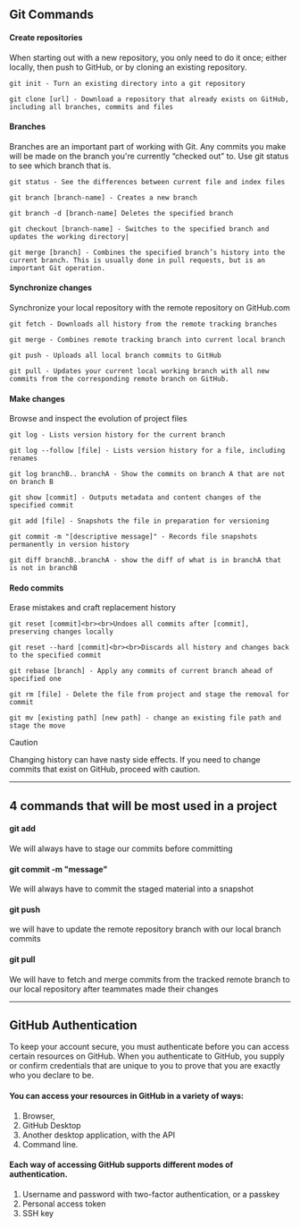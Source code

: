 ## Git Commands
#### Create repositories 
When starting out with a new repository, you only need to do it once; either locally, then push to GitHub, or by cloning an existing repository.  
 
```
git init - Turn an existing directory into a git repository

git clone [url] - Download a repository that already exists on GitHub, including all branches, commits and files
```

#### Branches
Branches are an important part of working with Git. Any commits you make will be made on the branch you're currently “checked out” to. Use git status to see which branch that is.

```
git status - See the differences between current file and index files

git branch [branch-name] - Creates a new branch

git branch -d [branch-name] Deletes the specified branch

git checkout [branch-name] - Switches to the specified branch and updates the working directory|

git merge [branch] - Combines the specified branch’s history into the current branch. This is usually done in pull requests, but is an important Git operation.

```

#### Synchronize changes
Synchronize your local repository with the remote repository on GitHub.com

```
git fetch - Downloads all history from the remote tracking branches

git merge - Combines remote tracking branch into current local branch

git push - Uploads all local branch commits to GitHub

git pull - Updates your current local working branch with all new commits from the corresponding remote branch on GitHub.

```

#### Make changes
Browse and inspect the evolution of project files

```
git log - Lists version history for the current branch

git log --follow [file] - Lists version history for a file, including renames

git log branchB.. branchA - Show the commits on branch A that are not on branch B

git show [commit] - Outputs metadata and content changes of the specified commit

git add [file] - Snapshots the file in preparation for versioning

git commit -m "[descriptive message]" - Records file snapshots permanently in version history

git diff branchB..branchA - show the diff of what is in branchA that is not in branchB
```

#### Redo commits
Erase mistakes and craft replacement history

```
git reset [commit]<br><br>Undoes all commits after [commit], preserving changes locally

git reset --hard [commit]<br><br>Discards all history and changes back to the specified commit

git rebase [branch] - Apply any commits of current branch ahead of specified one

git rm [file] - Delete the file from project and stage the removal for commit

git mv [existing path] [new path] - change an existing file path and stage the move 
```

> [!caution]
> Changing history can have nasty side effects. If you need to change commits that exist on GitHub, proceed with caution.

---

## 4 commands that will be most used in a project

#### git add
We will always have to stage our commits before committing 
#### git commit -m "message"
We will always have to commit the staged material into a snapshot
#### git push
we will have to update the remote repository branch with our local branch commits 
#### git pull 
We will have to fetch and merge commits from the tracked remote branch to our local repository after teammates made their changes 

---

## GitHub Authentication 
To keep your account secure, you must authenticate before you can access certain resources on GitHub. When you authenticate to GitHub, you supply or confirm credentials that are unique to you to prove that you are exactly who you declare to be.

#### You can access your resources in GitHub in a variety of ways: 
1. Browser,
2. GitHub Desktop 
3. Another desktop application, with the API
4. Command line. 
#### Each way of accessing GitHub supports different modes of authentication.
1. Username and password with two-factor authentication, or a passkey
2. Personal access token 
3.  SSH key
